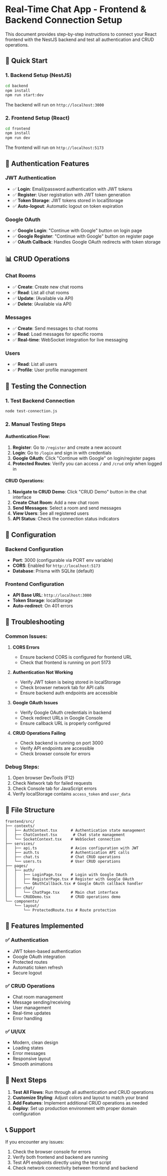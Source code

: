 # Real-Time Chat App - Frontend & Backend Connection Setup

This document provides step-by-step instructions to connect your React frontend with the NestJS backend and test all authentication and CRUD operations.

## 🚀 Quick Start

### 1. Backend Setup (NestJS)

```bash
cd backend
npm install
npm run start:dev
```

The backend will run on `http://localhost:3000`

### 2. Frontend Setup (React)

```bash
cd frontend
npm install
npm run dev
```

The frontend will run on `http://localhost:5173`

## 🔐 Authentication Features

### JWT Authentication
- ✅ **Login**: Email/password authentication with JWT tokens
- ✅ **Register**: User registration with JWT token generation
- ✅ **Token Storage**: JWT tokens stored in localStorage
- ✅ **Auto-logout**: Automatic logout on token expiration

### Google OAuth
- ✅ **Google Login**: "Continue with Google" button on login page
- ✅ **Google Register**: "Continue with Google" button on register page
- ✅ **OAuth Callback**: Handles Google OAuth redirects with token storage

## 📊 CRUD Operations

### Chat Rooms
- ✅ **Create**: Create new chat rooms
- ✅ **Read**: List all chat rooms
- ✅ **Update**: (Available via API)
- ✅ **Delete**: (Available via API)

### Messages
- ✅ **Create**: Send messages to chat rooms
- ✅ **Read**: Load messages for specific rooms
- ✅ **Real-time**: WebSocket integration for live messaging

### Users
- ✅ **Read**: List all users
- ✅ **Profile**: User profile management

## 🧪 Testing the Connection

### 1. Test Backend Connection
```bash
node test-connection.js
```

### 2. Manual Testing Steps

#### Authentication Flow:
1. **Register**: Go to `/register` and create a new account
2. **Login**: Go to `/login` and sign in with credentials
3. **Google OAuth**: Click "Continue with Google" on login/register pages
4. **Protected Routes**: Verify you can access `/` and `/crud` only when logged in

#### CRUD Operations:
1. **Navigate to CRUD Demo**: Click "CRUD Demo" button in the chat interface
2. **Create Chat Room**: Add a new chat room
3. **Send Messages**: Select a room and send messages
4. **View Users**: See all registered users
5. **API Status**: Check the connection status indicators

## 🔧 Configuration

### Backend Configuration
- **Port**: 3000 (configurable via PORT env variable)
- **CORS**: Enabled for `http://localhost:5173`
- **Database**: Prisma with SQLite (default)

### Frontend Configuration
- **API Base URL**: `http://localhost:3000`
- **Token Storage**: localStorage
- **Auto-redirect**: On 401 errors

## 🐛 Troubleshooting

### Common Issues:

1. **CORS Errors**
   - Ensure backend CORS is configured for frontend URL
   - Check that frontend is running on port 5173

2. **Authentication Not Working**
   - Verify JWT token is being stored in localStorage
   - Check browser network tab for API calls
   - Ensure backend auth endpoints are accessible

3. **Google OAuth Issues**
   - Verify Google OAuth credentials in backend
   - Check redirect URLs in Google Console
   - Ensure callback URL is properly configured

4. **CRUD Operations Failing**
   - Check backend is running on port 3000
   - Verify API endpoints are accessible
   - Check browser console for errors

### Debug Steps:
1. Open browser DevTools (F12)
2. Check Network tab for failed requests
3. Check Console tab for JavaScript errors
4. Verify localStorage contains `access_token` and `user_data`

## 📁 File Structure

```
frontend/src/
├── contexts/
│   ├── AuthContext.tsx      # Authentication state management
│   ├── ChatContext.tsx       # Chat state management
│   └── SocketContext.tsx    # WebSocket connection
├── services/
│   ├── api.ts               # Axios configuration with JWT
│   ├── auth.ts              # Authentication API calls
│   ├── chat.ts              # Chat CRUD operations
│   └── users.ts             # User CRUD operations
├── pages/
│   ├── auth/
│   │   ├── LoginPage.tsx    # Login with Google OAuth
│   │   ├── RegisterPage.tsx # Register with Google OAuth
│   │   └── OAuthCallback.tsx # Google OAuth callback handler
│   ├── chat/
│   │   └── ChatPage.tsx     # Main chat interface
│   └── CRUDDemo.tsx         # CRUD operations demo
└── components/
    └── layout/
        └── ProtectedRoute.tsx # Route protection
```

## 🎯 Features Implemented

### ✅ Authentication
- JWT token-based authentication
- Google OAuth integration
- Protected routes
- Automatic token refresh
- Secure logout

### ✅ CRUD Operations
- Chat room management
- Message sending/receiving
- User management
- Real-time updates
- Error handling

### ✅ UI/UX
- Modern, clean design
- Loading states
- Error messages
- Responsive layout
- Smooth animations

## 🚀 Next Steps

1. **Test All Flows**: Run through all authentication and CRUD operations
2. **Customize Styling**: Adjust colors and layout to match your brand
3. **Add Features**: Implement additional CRUD operations as needed
4. **Deploy**: Set up production environment with proper domain configuration

## 📞 Support

If you encounter any issues:
1. Check the browser console for errors
2. Verify both frontend and backend are running
3. Test API endpoints directly using the test script
4. Check network connectivity between frontend and backend
